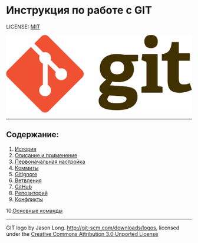 # Инструкция по работе с GIT

LICENSE: [MIT](./license.md)

![упс, здесь должно было быть git logo, но что-то пошло не так](2560px-Git-logo.png)

___
## Содержание:
1. [История](history.md)
2. [Описание и применение](application.md)
3. [Первоначальная настройка](firststep.md)
4. [Коммиты](comits.md)
5. [Gitignore](ignore.md)
6. [Ветвления](vetka.md) 
7. [GitHub](github.md)
8. [Репозиторий](reposit.md)
9. [Конфликты](conflict.md)

10.[Основные команды](maincom.md)



---

GIT logo by Jason Long. http://git-scm.com/downloads/logos, licensed under the [Creative Commons Attribution 3.0 Unported License](https://creativecommons.org/licenses/by/3.0/)
